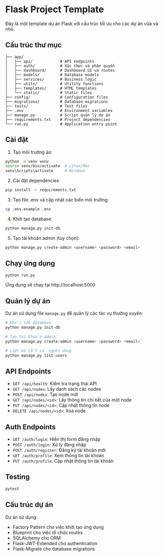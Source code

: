 # Flask Project Template

Đây là một template dự án Flask với cấu trúc tối ưu cho các dự án vừa và nhỏ.

## Cấu trúc thư mục

```
├── app/
│   ├── api/            # API endpoints
│   ├── auth/           # Xác thực và phân quyền
│   ├── dashboard/      # Dashboard UI và routes
│   ├── models/         # Database models
│   ├── services/       # Business logic
│   ├── utils/          # Utility functions
│   ├── templates/      # HTML templates
│   └── static/         # Static files
├── config/             # Configuration files
├── migrations/         # Database migrations
├── tests/              # Test files
├── .env                # Environment variables
├── manage.py           # Script quản lý dự án
├── requirements.txt    # Project dependencies
└── run.py              # Application entry point
```

## Cài đặt

1. Tạo môi trường ảo:
```bash
python -m venv venv
source venv/bin/activate  # Linux/Mac
venv\Scripts\activate     # Windows
```

2. Cài đặt dependencies:
```bash
pip install -r requirements.txt
```

3. Tạo file .env và cập nhật các biến môi trường:
```bash
cp .env.example .env
```

4. Khởi tạo database:
```bash
python manage.py init-db
```

5. Tạo tài khoản admin (tùy chọn):
```bash
python manage.py create-admin <username> <password> <email>
```

## Chạy ứng dụng

```bash
python run.py
```

Ứng dụng sẽ chạy tại http://localhost:5000

## Quản lý dự án

Dự án sử dụng file `manage.py` để quản lý các tác vụ thường xuyên:

```bash
# Khởi tạo database
python manage.py init-db

# Tạo tài khoản admin
python manage.py create-admin <username> <password> <email>

# Liệt kê tất cả người dùng
python manage.py list-users
```

## API Endpoints

- `GET /api/health`: Kiểm tra trạng thái API
- `GET /api/nodes`: Lấy danh sách các nodes
- `POST /api/nodes`: Tạo node mới
- `GET /api/nodes/<id>`: Lấy thông tin chi tiết của một node
- `PUT /api/nodes/<id>`: Cập nhật thông tin node
- `DELETE /api/nodes/<id>`: Xoá node

## Auth Endpoints

- `GET /auth/login`: Hiển thị form đăng nhập
- `POST /auth/login`: Xử lý đăng nhập
- `POST /auth/register`: Đăng ký tài khoản mới
- `GET /auth/profile`: Xem thông tin tài khoản
- `PUT /auth/profile`: Cập nhật thông tin tài khoản

## Testing

```bash
pytest
```

## Cấu trúc dự án

Dự án sử dụng:
- Factory Pattern cho việc khởi tạo ứng dụng
- Blueprint cho việc tổ chức routes
- SQLAlchemy cho ORM
- Flask-JWT-Extended cho authentication
- Flask-Migrate cho database migrations 